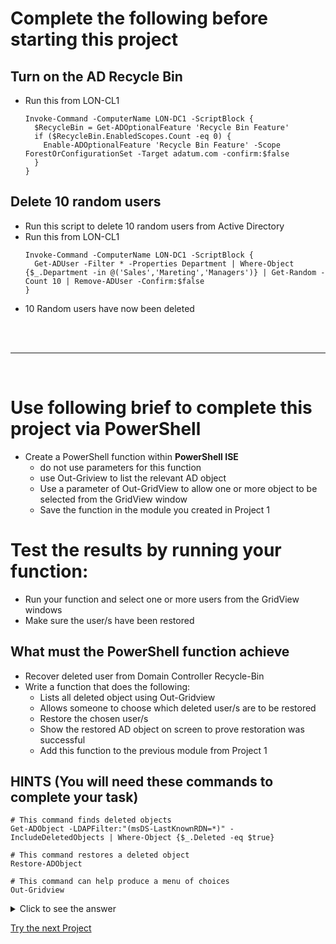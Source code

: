 
<!--
    <details><summary>Click for hint</summary><Strong> 

    ``` 
    HINT
    ```
    </Strong></details> 
    <details><summary>Click to see the answer</summary><Strong> 
    
    ```
    ANSWER
    ```

    </Strong></details> 
-->

# Complete the following before starting this project

## Turn on the AD Recycle Bin
- Run this from LON-CL1
  ```
  Invoke-Command -ComputerName LON-DC1 -ScriptBlock {
    $RecycleBin = Get-ADOptionalFeature 'Recycle Bin Feature'
    if ($RecycleBin.EnabledScopes.Count -eq 0) {
      Enable-ADOptionalFeature 'Recycle Bin Feature' -Scope ForestOrConfigurationSet -Target adatum.com -confirm:$false
    }
  }  
  ```
  
## Delete 10 random users
- Run this script to delete 10 random users from Active Directory
- Run this from LON-CL1
  ```
  Invoke-Command -ComputerName LON-DC1 -ScriptBlock {  
    Get-ADUser -Filter * -Properties Department | Where-Object {$_.Department -in @('Sales','Mareting','Managers')} | Get-Random -Count 10 | Remove-ADUser -Confirm:$false
  }  
  ```
- 10 Random users have now been deleted 
<br>
<br>

---

<br>

# Use following brief to complete this project via PowerShell

- Create a PowerShell function within **PowerShell ISE**
  - do not use parameters for this function 
  - use Out-Griview to list the relevant AD object 
  - Use a parameter of Out-GridView to allow one or more object to be selected from the GridView window
  - Save the function in the module you created in Project 1

# Test the results by running your function:
   
 - Run your function and select one or more users from the GridView windows
 - Make sure the user/s have been restored   

## What must the PowerShell function achieve

- Recover deleted user from Domain Controller Recycle-Bin
- Write a function that does the following:
  - Lists all deleted object using Out-Gridview
  - Allows someone to choose which deleted user/s are to be restored
  - Restore the chosen user/s
  - Show the restored AD object on screen to prove restoration was successful 
  - Add this function to the previous module from Project 1

## HINTS (You will need these commands to complete your task)
```
# This command finds deleted objects
Get-ADObject -LDAPFilter:"(msDS-LastKnownRDN=*)" -IncludeDeletedObjects | Where-Object {$_.Deleted -eq $true}

# This command restores a deleted object 
Restore-ADObject 

# This command can help produce a menu of choices
Out-Gridview
```

<details><summary>Click to see the answer</summary><Strong> 
    
```
function Restore-DeletedADObject {
  # Find all of the deleted objects in AD  
  $DeletedObjects = Get-ADObject -LDAPFilter:"(msDS-LastKnownRDN=*)" -IncludeDeletedObjects | Where-Object {$_.Deleted -eq $true}
  $ADObjectsChosen = $DeletedObjects | Out-GridView -OutputMode Multiple  # Choose which objects to restore
  $ADObjectsChosen | Restore-ADObject -confirm:$false # This restores the chosen object
  # this finds the restored objects in AD  
  $RestoredObjects = Get-ADObject -Filter * | Where-Object {$_.ObjectGuid -in $ADObjectsChosen.ObjectGuid}  
  return $RestoredObjects   # Show the restored objects on the screen (this is the optional requirement)
}
    
```

</Strong></details> 

[Try the next Project](PSADProject3.md)

